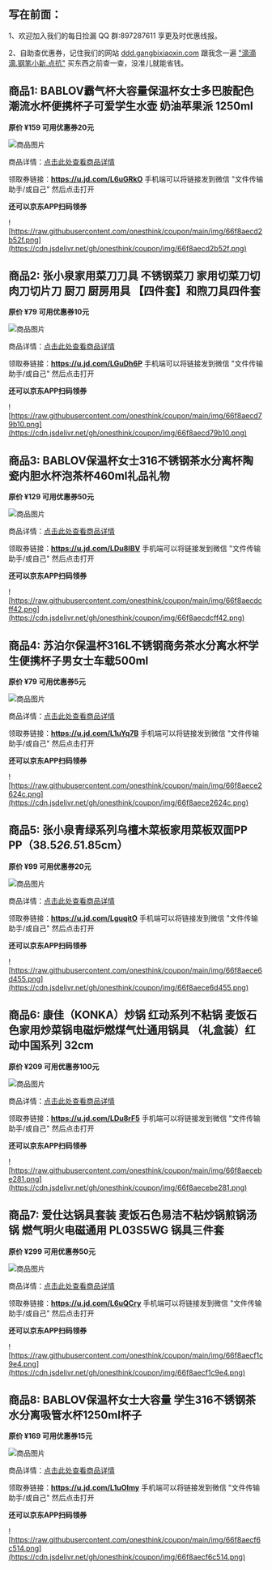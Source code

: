 ## 写在前面：

1、欢迎加入我们的每日捡漏 QQ 群:897287611 享更及时优惠线报。

2、自助查优惠券，记住我们的网站 [ddd.gangbixiaoxin.com](https://ddd.gangbixiaoxin.com) 跟我念一遍 ["滴滴滴.钢笔小新.点抗"](https://ddd.gangbixiaoxin.com) 买东西之前查一查，没准儿就能省钱。

## 商品1: BABLOV霸气杯大容量保温杯女士多巴胺配色潮流水杯便携杯子可爱学生水壶 奶油苹果派 1250ml

**原价 ¥159 可用优惠券20元**

![商品图片](http://img14.360buyimg.com/n1/jfs/t1/188682/26/48261/128075/66f56c45F8759c284/f369c8708d4382fc.jpg)

商品详情：[点击此处查看商品详情](https://union-click.jd.com/jdc?e=1003156031&amp;p=JF8BAd8JK1olXwUGVldUAEIXAl8IGlsUWA4AXVdYCU4TBl9MRANLAjZbERscSkAJHTRQRA1CCVkdDwtCWhVLHTdNTwcKBENeCVAfUg8bVGphHj1HOX5YAgQFbT5_eit0UiBeWgZEOlwZUDMSQQpOfVhAFnl-HVgUflxXDxtxazliLnFdIAELWz9kZC9_YjtNOWVyEj0VVTJ1Aj1ObD5lOGFYPBc9QEp3YW5aWztnB2NgHQwbayljYxZ8cAxhJG5mIwcqSD1udwhzfCcTOE5hIjkCViNFZRNobzh2GHFKLygpezMDABh8eS98PgdQQF0qaDl0dBh7ZB9hL25SNwcqTz11ZBZ8QzhSKX9QMyk-fxdgej1sYDsBX3MWVittAThseD1DG1J1D0YCIggEUA1kczZtTVcZbQcyV19dD0IRBGkBHmslXQYyFTBdCU8RC20OGWsUbQYEV1hZDkkQC2wLGl8lXQ4FZInwsJ6dsrqAoo-L1dG784vUtJ-Ji184K1glXQcDVl5ZD0oVA184G1glXjZcOl8OAUxDBGhbdQcVAUBBFltcZkwWAG4KHF0XbQQDVVxfOHsnVGphHj1HOX5YAgQFbT5_eit0UiBeWgZEOlwZUDMSQQpOfVhAFnl-HVgUfnsXMw)

领取券链接：**https://u.jd.com/L6uGRkO** 手机端可以将链接发到微信 "文件传输助手/或自己" 然后点击打开

**还可以京东APP扫码领券**

![https://raw.githubusercontent.com/onesthink/coupon/main/img/66f8aecd2b52f.png](https://cdn.jsdelivr.net/gh/onesthink/coupon/img/66f8aecd2b52f.png)

## 商品2: 张小泉家用菜刀刀具 不锈钢菜刀 家用切菜刀切肉刀切片刀 厨刀 厨房用具 【四件套】和煦刀具四件套

**原价 ¥79 可用优惠券10元**

![商品图片](http://img14.360buyimg.com/n1/jfs/t1/112136/12/49556/117696/66f4f9c0Fcc591374/f038d99268c2b3ff.jpg)

商品详情：[点击此处查看商品详情](https://union-click.jd.com/jdc?e=1003156031&amp;p=JF8BAdIJK1olXwIAUFtfDU4UAF8IGlocVQ8KUllZAUsWAl9MRANLAjZbERscSkAJHTRQRA1CCVkdDwtCWhVLHTdNTwcKBENeCVAfUg8bXmYKWwtzCnZHPTddWy5sBhlBWQ4UJX9eOlwBATYeZ2ZsTVNoBEV4P1tUa1xXDxtxaz5sLk9eIicPbz90Ayh8citNOWJ2Eig_Uht1SgdObxBlDWFYNBcpQEthYSZwWzhnB2ZgHSIbaBNrYxtrcAxhJG5mIy0iSj9-YwxzfCcTOE5hIjkCViNFZRBxeD92H3FaMygpeyMRYzB4cjtxIlliLQska0pFF2x_bzJHDXFmNwI-ajdwdx1rRywXLVZ2HSEcfxRvW19hRCALPGBJAj0PSExXfxRSHy1RFHFEWFJtCXsUAm8PEl0SWw8HZG5dCHtWbWYNGl4dbQcyVFheDk8RAWgAGVIQXTYCXFlt3-av1uW5ztOsiZiKg-f63cKr1_GAK2slXjYCVV9fCE8QAm0IK2sVXjYBZAAzCRgQBmYIGF97AQZeEh0YXQp5BG4KHVwXVAEyVl9cCkknM19VEllVDWBVJBs0YUtEZhQNbRJXCAd6LQIzChcefmZsEj9DVXtbFyQ2DUJ0M284)

领取券链接：**https://u.jd.com/LGuDh6P** 手机端可以将链接发到微信 "文件传输助手/或自己" 然后点击打开

**还可以京东APP扫码领券**

![https://raw.githubusercontent.com/onesthink/coupon/main/img/66f8aecd79b10.png](https://cdn.jsdelivr.net/gh/onesthink/coupon/img/66f8aecd79b10.png)

## 商品3: BABLOV保温杯女士316不锈钢茶水分离杯陶瓷内胆水杯泡茶杯460ml礼品礼物

**原价 ¥129 可用优惠券50元**

![商品图片](http://img14.360buyimg.com/n1/jfs/t1/237259/5/27129/88628/66f77d3eF962e1eeb/2a7ac6b3b8a822a2.jpg)

商品详情：[点击此处查看商品详情](https://union-click.jd.com/jdc?e=1003156031&amp;p=JF8BAZ4JK1olXDYCVV9cD0wWB24PE10lGVlaCgFtUQ5SQi0DBUVOBVlUAwoCFxBCHD1WR0VNGFJeSwcYVBYZQTVMFyJICmFWKS4OXABIVQleeCBxJkILKDs4YCUVah1ARjtBB3pFCCgcV0hpBQcfW1dhJHZnIy0iVj9-Zwp8QhJUJXNmMjwHeEljYWZreQFlGXFZLA4_QStcYCcBfj9mKQRhHFc0ahJsXw96YCJuPmVcIwEtWDxOdCh8GixICH9DFSoGST1zXg9NYyJhP3JLJxkrYT9xdDZ7TGtFVXV2DygbcCkXGStBWCFRPGNLEygtBEcnAl8LGlsSVAAFUldYOHsXA19edVsUXAcHVF9VCEwnAl8IHVgTWQAAU1ZaCkwQM28AHGvC8L7X3u-IgPLDneffovzA1LrWytZtOHsUM28JGlkVWQEDVl5tOEsUM2w4RTUUDgNVU11ZDCVLAzNOWBxGD2gGUldeAUsfAl8KGloXXzYyZCcAXyxDfh9bTxBKC2BUNyU5cw8efwptczUXNHRKCT4JUjdQXxlJRFhrW24yVG4)

领取券链接：**https://u.jd.com/LDu8lBV** 手机端可以将链接发到微信 "文件传输助手/或自己" 然后点击打开

**还可以京东APP扫码领券**

![https://raw.githubusercontent.com/onesthink/coupon/main/img/66f8aecdcff42.png](https://cdn.jsdelivr.net/gh/onesthink/coupon/img/66f8aecdcff42.png)

## 商品4: 苏泊尔保温杯316L不锈钢商务茶水分离水杯学生便携杯子男女士车载500ml

**原价 ¥79 可用优惠券5元**

![商品图片](http://img14.360buyimg.com/n1/jfs/t1/59165/38/26215/48488/66c5922cF3fb600e1/82f5024624ce40bf.jpg)

商品详情：[点击此处查看商品详情](https://union-click.jd.com/jdc?e=1003156031&amp;p=JF8BAa8JK1olXwUKUVhUAUseBl8IGloVXgQKUVdbDkwnRzBQRQQlBENHFRxWFlVMWzBeTA9KQl1XSwwDVFVPRjtUBAJQAVsMFgQZBC4VU2xRaCleHE5CJlwbCwtnfREBGTJMNmgAVD5aCgNuUSdbTwdPPgJDJx5KSEdjeh9tbDhAGHB7NA0pQTBJexpvbDlPNQRiHFc7ahFrRxtDYzJ3XHpJIBZVeC9ke21_eVNnP1xpFyoFaCJsYAxWbDJlPXJxKxoqfDxKVhZJWjlwLn5iM1YDcDJjZhtBeB9hAlRhIC0iX3sSVWtqfgUTOGQLLiEYcDVrRmtMRBhlUQoyVW5eCUsQCmkPHVIQbTYCVG4fZpKtvbiKoI-U-NOJyYncrZ2DrF8JK1sTXgAGUlxbCUoeC2Y4G1MSbdGv7IvXuZ6furuWk4ys-tOL6IrDgHsnM2w4G1oUXwYGU19fCHsnA2w4GGtLMwdRU1tUCEoSbTMIRx1WFUNUOllcCkIXBG0AK1kUXAQAZG5tbUlHADZ7aRBUFUZwVhheSDtpfWYKcgJ-MwQCNFlfQDJFSzxcRwF2WUdxFG5dOA)

领取券链接：**https://u.jd.com/L1uYq7B** 手机端可以将链接发到微信 "文件传输助手/或自己" 然后点击打开

**还可以京东APP扫码领券**

![https://raw.githubusercontent.com/onesthink/coupon/main/img/66f8aece2624c.png](https://cdn.jsdelivr.net/gh/onesthink/coupon/img/66f8aece2624c.png)

## 商品5: 张小泉青绿系列乌檀木菜板家用菜板双面PP PP（38.5*26.5*1.85cm）

**原价 ¥99 可用优惠券20元**

![商品图片](http://img14.360buyimg.com/n1/jfs/t1/157383/1/45657/100031/66f4f9bdF6965a4a5/c5006c76bc54cae6.jpg)

商品详情：[点击此处查看商品详情](https://union-click.jd.com/jdc?e=1003156031&amp;p=JF8BAdgJK1olXwIAUFtfDU4UAF8IGloRXg8HUVdaAEsXBl9MRANLAjZbERscSkAJHTRQRA1CCVkdDwtCWhVLHTdNTwcKBENeCVAfUg8bVwZuSwZmXV53DlsgfgweZjldfBhPKmJ7OlwcWCN-RTJ9UxtcIA9bIwZYa1xXDxtxaz5hPlNeIzc9Wz9OSih8YjtNOWUDEikFVTJ1Sh9OeBBlPmFbKBcqQEpzYSZaWzh3AHRgHSobaBRBag9sbAxhJG5mIy0iSj9IawpzfCcTOE5hIjkCViNFZRNsbyhiGmUADjs9fB5Wdw18ciJmOlh0JiI-f0pCQhsKQT92B3FdI1w6cTxlYCh8cg13Kk99ESo0fBhsY3sKbk8XKDZwUiQncSJcBA1rQz5AJ1Z0NyJbCT9RD2M4GmsWXAYFXVhaDkISM18IG2tUMw8HVVtVOEonA2kLHV8TXwADV1lfAXsXC2g4zPatiIyzgdbk3NWf1NavztKpiZiKZG5tC3sXAm4KG18SXAQCZG5dC3sUMzFmGggTXlJRUFszVEtLRS0JHxp7WQAKUVZaDEknAW4JGVklbTZWPTgNVTgXWxpSHiZjGg9nAgs6SxFgZxZmGRpFNW9ECSsVSAJqCjZ_Q152bQYy)

领取券链接：**https://u.jd.com/LguqitO** 手机端可以将链接发到微信 "文件传输助手/或自己" 然后点击打开

**还可以京东APP扫码领券**

![https://raw.githubusercontent.com/onesthink/coupon/main/img/66f8aece6d455.png](https://cdn.jsdelivr.net/gh/onesthink/coupon/img/66f8aece6d455.png)

## 商品6: 康佳（KONKA）炒锅 红动系列不粘锅 麦饭石色家用炒菜锅电磁炉燃煤气灶通用锅具 （礼盒装）红动中国系列 32cm

**原价 ¥209 可用优惠券100元**

![商品图片](http://img14.360buyimg.com/n1/jfs/t1/124843/17/45822/116377/66ee36acFaa58fcea/ef2bce497617eb1e.jpg)

商品详情：[点击此处查看商品详情](https://union-click.jd.com/jdc?e=1003156031&amp;p=JF8BAdMJK1olXwIAUFdVCkgWBl8IGloTXgcAVFZZCUkTBF9MRANLAjZbERscSkAJHTRQRA1CCVkdDwtCWhVLHTdNTwcKBENeCVAfUg8beyt1bzJ8IXMHHQg5cRF-eyYAXh1gJWFVOlxYCRRTfzxYZj5xIlRyAlwkD1xXDxtxaz5hFFNGIAEpWD90ZCp_YjNNOWUDEio_Ui91SgtObwBlPmFYJBc9ektlYSZOWztdB1ZgVQwbfylvZgxrUgxhJG5mIwc6Sz9IVQxzfCcTOE5hIjkCViNFZRNqbxIUW3BgIDgpUjhQYG14cjgULQB0PSo4axJeXxhhazJhB3IFIycPaitlYDN_GS93Kk9pFCoCYBMnYBsBRAVnOEJhLCRUDzludRcObg8RLQoOZF9tC0oXBGYOHF0cWDYyVF5tSSUXAGYIG1IQXjYDZF5bC00TBW0OGl8QXAYyVFZaOJy6u7qCqo6d5NKc3Inkr56ev7uWk2slbQUyVF9cCksTBG4KG2slXQUyV24DZkpEBGoBG1gRM1oCCBgfCxtJbWgJGV0TXgMEZFxcCUkVM184Yx9oKW9rKCtYQR1zejVhYxIdGEB3LDkKZkkSAjBMZwhFIGNmKwwtXkluBF8IKw)

领取券链接：**https://u.jd.com/LDu8rF5** 手机端可以将链接发到微信 "文件传输助手/或自己" 然后点击打开

**还可以京东APP扫码领券**

![https://raw.githubusercontent.com/onesthink/coupon/main/img/66f8aecebe281.png](https://cdn.jsdelivr.net/gh/onesthink/coupon/img/66f8aecebe281.png)

## 商品7: 爱仕达锅具套装 麦饭石色易洁不粘炒锅煎锅汤锅 燃气明火电磁通用 PL03S5WG 锅具三件套

**原价 ¥299 可用优惠券50元**

![商品图片](http://img14.360buyimg.com/n1/jfs/t1/74007/19/28885/135904/66f4ca3eFf69a4fbc/efac7391815f11f5.jpg)

商品详情：[点击此处查看商品详情](https://union-click.jd.com/jdc?e=1003156031&amp;p=JF8BAcwJK1olXwIAUFtVD0oQA18OGl0UWgQGUFtcCHtTXDdWRGtMGENDFlVDFhBPXDlfTwQKBlMdBgABFhNSVzMXQh5JAAhADhpRcx1Ee298XwcWAn97EQAefx9oazZXYBwVM1R6KgkLYygTZRpgeSdiDlN6CkkdBDxIcwt_aCRQKn9mPSkuaxxwcRB3Yi9cHGNdMyEpCCxWZ21dZzgUBFhnDDU0fxFeRgpQYCRiXHYKIDcLUDx0fC58cgFzKk99CCYoYz11WRsOfxIdAFNyPFgpei9HYDZ4HThsIn9iJyUdf0lKdAxrbBljNHpiLT02TzwVYwt_QScTKnJ2ByoEbxdjeh9oYihyCjYAJjoeYwxgAgoJAUEVOUJCKQRUUQtRD2M4GmsWXAYFXVhaDkISM18IG2tUMwYDVV9eCUwfM244G10WWwIEVlhcD0wSAF8IE1wliqu6gdTs3cOu1_GAzOKyiI--gMDVOHsnAF8IGloXXQIFVVxdOHsXAF8LKwV7XFUKVF1dABl5X29UXRkXVEVsUFhUDkgXB2w4GVoUXwQyZG4mXhhvAxtMR1hKJH9HCh0qXDR_WjBzXFt7D358Awg2a09xdgdqZyxGCH5cZF5t)

领取券链接：**https://u.jd.com/L6uQCry** 手机端可以将链接发到微信 "文件传输助手/或自己" 然后点击打开

**还可以京东APP扫码领券**

![https://raw.githubusercontent.com/onesthink/coupon/main/img/66f8aecf1c9e4.png](https://cdn.jsdelivr.net/gh/onesthink/coupon/img/66f8aecf1c9e4.png)

## 商品8: BABLOV保温杯女士大容量 学生316不锈钢茶水分离吸管水杯1250ml杯子

**原价 ¥169 可用优惠券15元**

![商品图片](http://img14.360buyimg.com/n1/jfs/t1/134805/39/45657/132487/66f77e18Fc54f24c5/7c507b7f6a5d6cec.jpg)

商品详情：[点击此处查看商品详情](https://union-click.jd.com/jdc?e=1003156031&amp;p=JF8BAaAJK1olXDYCVV9dCEIUAmgNGFwlGVlaCgFtUQ5SQi0DBUVOBVlUAwoCFxBCHD1WR0VNGFJeSwcYVBYZQTVMFwYcX0ZSMgktTSJ-Az9VGCNRFERjEQk6eyUVX2Z1Ej8cOVAKPVojb091AQwfW1dhJHZnIz0-VD8Vcwh8aA5LJXNmBzwEdElgcWd_eQF9GXJnLA4_QS9cYA0AbD9mNQRhNlYqahJzF2x_exNhOH1hNwAqYTN-dwx3Xi9hKltXLR8efBBWeQ0IYx5tJHJnIBc6TT8Vew9_UjxCbU1aKR40XgNPYwxIb1NIFmF_TgsCdh0bD18JK1gUXQELUllbAU4nM28IKw17XQcDVVtdCUMXBF8JK1sTXgAGUlxbCU0RC2k4G1MSbdGv7IvXuZ6furuWk4ys-tOL6IrDgHsnM2w4G1oUXwYGU19fCHsnA2w4GGtLMwdRU1tUCEoVbTMIRx1XWAJXOllcCkIUAW8JK1kUXAQAZG5tVUIVQz9uTCtQNG8CBANecA9eQQ5NTDxmMwReXSNUbEJzVWdhHyVyWWQAN25dOA)

领取券链接：**https://u.jd.com/L1uOImy** 手机端可以将链接发到微信 "文件传输助手/或自己" 然后点击打开

**还可以京东APP扫码领券**

![https://raw.githubusercontent.com/onesthink/coupon/main/img/66f8aecf6c514.png](https://cdn.jsdelivr.net/gh/onesthink/coupon/img/66f8aecf6c514.png)

